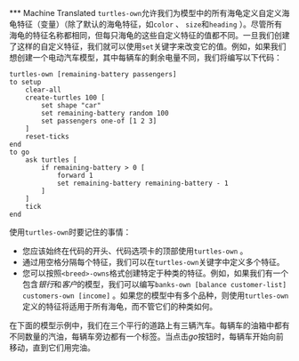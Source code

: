 ﻿*** Machine Translated
`turtles-own`允许我们为模型中的所有海龟定义自定义海龟特征（变量）（除了默认的海龟特征，如`color` 、 `size`和`heading` ）。尽管所有海龟的特征名称都相同，但每只海龟的这些自定义特征的值都不同。一旦我们创建了这样的自定义特征，我们就可以使用`set`关键字来改变它的值。例如，如果我们想创建一个电动汽车模型，其中每辆车的剩余电量不同，我们将编写以下代码：



```
turtles-own [remaining-battery passengers]
to setup
	clear-all
	create-turtles 100 [
		set shape "car"
		set remaining-battery random 100
		set passengers one-of [1 2 3]
	]
	reset-ticks
end
to go
	ask turtles [
		if remaining-battery > 0 [
			forward 1
			set remaining-battery remaining-battery - 1
		]
	]
	tick
end
```


使用`turtles-own`时要记住的事情：

- 您应该始终在代码的开头、代码选项卡的顶部使用`turtles-own` 。
- 通过用空格分隔每个特征，我们可以在`turtles-own`关键字中定义多个特征。
- 您可以按照`<breed>-owns`格式创建特定于种类的特征。例如，如果我们有一个包含*银行*和*客户*的模型，我们可以编写`banks-own [balance customer-list] customers-own [income]` 。如果您的模型中有多个品种，则使用`turtles-own`定义的特征将适用于所有海龟，而不管它们的种类如何。


在下面的模型示例中，我们在三个平行的道路上有三辆汽车。每辆车的油箱中都有不同数量的汽油，每辆车旁边都有一个标签。当点击*go*按钮时，每辆车开始向前移动，直到它们用完油。